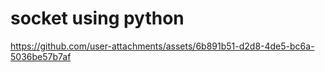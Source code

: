 # socket using python


https://github.com/user-attachments/assets/6b891b51-d2d8-4de5-bc6a-5036be57b7af



